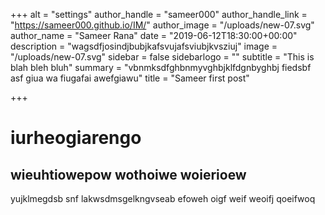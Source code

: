 +++
alt = "settings"
author_handle = "sameer000"
author_handle_link = "https://sameer000.github.io/IM/"
author_image = "/uploads/new-07.svg"
author_name = "Sameer Rana"
date = "2019-06-12T18:30:00+00:00"
description = "wagsdfjosindjbubjkafsvujafsviubjkvsziuj"
image = "/uploads/new-07.svg"
sidebar = false
sidebarlogo = ""
subtitle = "This is blah bleh bluh"
summary = "vbnmksdfghbnmyvghbjklfdgnbyghbj fiedsbf asf giua wa fiugafai awefgiawu"
title = "Sameer first post"

+++
# iurheogiarengo

## wieuhtiowepow wothoiwe woierioew

yujklmegdsb snf lakwsdmsgelkngvseab  efoweh oigf weif weoifj qoeifwoq
